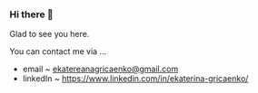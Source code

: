 ### Hi there 👋

Glad to see you here. 

You can contact me via ...

- email ~ ekatereanagricaenko@gmail.com
- linkedIn ~ https://www.linkedin.com/in/ekaterina-gricaenko/


<!--
**Ekatereana/Ekatereana** is a ✨ _special_ ✨ repository because its `README.md` (this file) appears on your GitHub profile.

Here are some ideas to get you started:

- 🔭 I’m currently working on ...
- 🌱 I’m currently learning ...
- 👯 I’m looking to collaborate on ...
- 🤔 I’m looking for help with ...
- 💬 Ask me about ...
- 📫 How to reach me: ...
- 😄 Pronouns: ...
- ⚡ Fun fact: ...
-->
